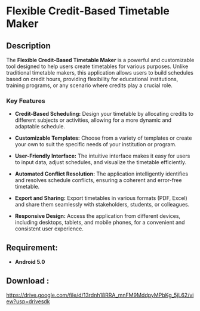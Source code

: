 # Flexible Credit-Based Timetable Maker

## Description

The **Flexible Credit-Based Timetable Maker** is a powerful and customizable tool designed to help users create timetables for various purposes. Unlike traditional timetable makers, this application allows users to build schedules based on credit hours, providing flexibility for educational institutions, training programs, or any scenario where credits play a crucial role.

### Key Features

- **Credit-Based Scheduling:** Design your timetable by allocating credits to different subjects or activities, allowing for a more dynamic and adaptable schedule.

- **Customizable Templates:** Choose from a variety of templates or create your own to suit the specific needs of your institution or program.

- **User-Friendly Interface:** The intuitive interface makes it easy for users to input data, adjust schedules, and visualize the timetable efficiently.

- **Automated Conflict Resolution:** The application intelligently identifies and resolves schedule conflicts, ensuring a coherent and error-free timetable.

- **Export and Sharing:** Export timetables in various formats (PDF, Excel) and share them seamlessly with stakeholders, students, or colleagues.

- **Responsive Design:** Access the application from different devices, including desktops, tablets, and mobile phones, for a convenient and consistent user experience.
## Requirement:
 - **Android 5.0**

## Download :
https://drive.google.com/file/d/13rdnh18RRA_mnFM9MddpyMPbKg_5jL62/view?usp=drivesdk
